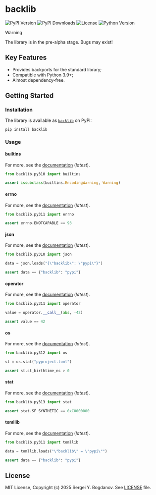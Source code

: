 # backlib

[![PyPI Version][shields/pypi/version]][pypi/homepage]
[![PyPI Downloads][shields/pypi/downloads]][pypi/homepage]
[![License][shields/pypi/license]][github/license]
[![Python Version][shields/python/version]][pypi/homepage]

> [!WARNING]
> The library is in the pre-alpha stage. Bugs may exist!

## Key Features

* Provides backports for the standard library;
* Compatible with Python 3.9+;
* Almost dependency-free.

## Getting Started

### Installation

The library is available as [`backlib`][pypi/homepage] on PyPI:

```shell
pip install backlib
```

### Usage

#### builtins

For more, see the [documentation][docs/builtins] (*latest*).

```python
from backlib.py310 import builtins

assert issubclass(builtins.EncodingWarning, Warning)
```

#### errno

For more, see the [documentation][docs/errno] (*latest*).

```python
from backlib.py311 import errno

assert errno.ENOTCAPABLE == 93
```

#### json

For more, see the [documentation][docs/json] (*latest*).

```python
from backlib.py310 import json

data = json.loads("{\"backlib\": \"pypi\"}")

assert data == {"backlib": "pypi"}
```

#### operator

For more, see the [documentation][docs/operator] (*latest*).

```python
from backlib.py311 import operator

value = operator.__call__(abs, -42)

assert value == 42
```

#### os

For more, see the [documentation][docs/os] (*latest*).

```python
from backlib.py312 import os

st = os.stat("pyproject.toml")

assert st.st_birthtime_ns > 0
```

#### stat

For more, see the [documentation][docs/stat] (*latest*).

```python
from backlib.py313 import stat

assert stat.SF_SYNTHETIC == 0xC0000000
```

#### tomllib

For more, see the [documentation][docs/tomllib] (*latest*).

```python
from backlib.py311 import tomllib

data = tomllib.loads("\"backlib\" = \"pypi\"")

assert data == {"backlib": "pypi"}
```

## License

MIT License, Copyright (c) 2025 Sergei Y. Bogdanov. See [LICENSE][github/license] file.

<!-- --- --- --- --- --- --- --- --- --- --- --- --- --- --- --- --- --- --- --- --- --- --- --- -->

[docs/builtins]: https://backlib.readthedocs.io/en/latest/backports/python313/builtins.html
[docs/errno]: https://backlib.readthedocs.io/en/latest/backports/python313/errno.html
[docs/json]: https://backlib.readthedocs.io/en/latest/backports/python313/json.html
[docs/operator]: https://backlib.readthedocs.io/en/latest/backports/python313/operator.html
[docs/os]: https://backlib.readthedocs.io/en/latest/backports/python313/os.html
[docs/stat]: https://backlib.readthedocs.io/en/latest/backports/python313/stat.html
[docs/tomllib]: https://backlib.readthedocs.io/en/latest/backports/python313/tomllib.html

[github/license]: https://github.com/syubogdanov/backlib/tree/main/LICENSE

[pypi/homepage]: https://pypi.org/project/backlib/

[shields/pypi/downloads]: https://img.shields.io/pypi/dm/backlib.svg?color=green
[shields/pypi/license]: https://img.shields.io/pypi/l/backlib.svg?color=green
[shields/pypi/version]: https://img.shields.io/pypi/v/backlib.svg?color=green
[shields/python/version]: https://img.shields.io/pypi/pyversions/backlib.svg?color=green
